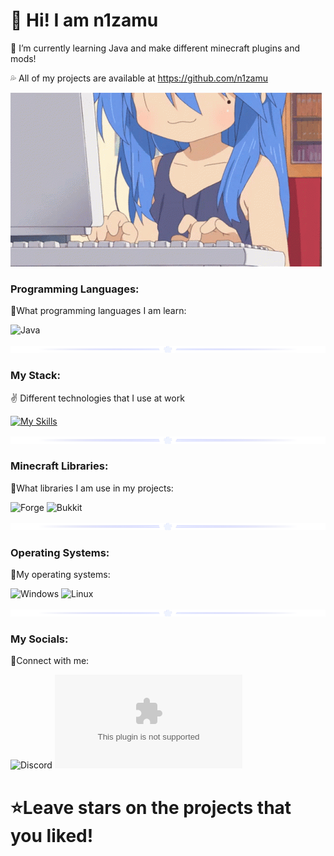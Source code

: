 # 💙 Hi! I am n1zamu

🌙 I’m currently learning Java and make different minecraft plugins and mods!

💦 All of my projects are available at https://github.com/n1zamu

![Header](https://github.com/n1zamu/n1zamu/blob/main/assets/header.gif)

### Programming Languages:
🧡What programming languages I am learn:

![Java](https://img.shields.io/badge/-Java-FFA500?style=for-the-badge&logo=java&logoColor=0000CD)

![Line](https://github.com/n1zamu/n1zamu/blob/main/assets/sepparator.png)

### My Stack:
✌ Different technologies that I use at work

[![My Skills](https://skillicons.dev/icons?i=java,git,mysql,postgres,gradle,maven,sqlite)](https://skillicons.dev)

![Line](https://github.com/n1zamu/n1zamu/blob/main/assets/sepparator.png)


### Minecraft Libraries:
💜What libraries I am use in my projects:

![Forge](https://img.shields.io/badge/-Forge-8A2BE2?style=for-the-badge)
![Bukkit](https://img.shields.io/badge/-Bukkit-7B68EE?style=for-the-badge)

![Line](https://github.com/n1zamu/n1zamu/blob/main/assets/sepparator.png)

### Operating Systems:
🤍My operating systems:

![Windows](https://img.shields.io/badge/-Windows-FF6347?style=for-the-badge&logo=windows&logoColor=000000)
![Linux](https://img.shields.io/badge/-Linux-FFD700?style=for-the-badge&logo=linux&logoColor=000000)

![Line](https://github.com/n1zamu/n1zamu/blob/main/assets/sepparator.png)

### My Socials:
🖤Connect with me:

![[Discord](https://img.shields.io/badge/-Discord-4169E1?style=for-the-badge&logo=discord&logoColor=FFFFFF)](https://discord.com/channels/@me/1289341631543119932)
![[GMail](https://img.shields.io/badge/-GMail-090909?style=for-the-badge&logo=gmail&logoColor=DC143C)](n1zamu@outlook.com)

# ⭐Leave stars on the projects that you liked!
